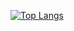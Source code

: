[![Top Langs](https://github-readme-stats.vercel.app/api/top-langs/?username=As1ss)](https://github.com/As1ss/github-readme-stats)

